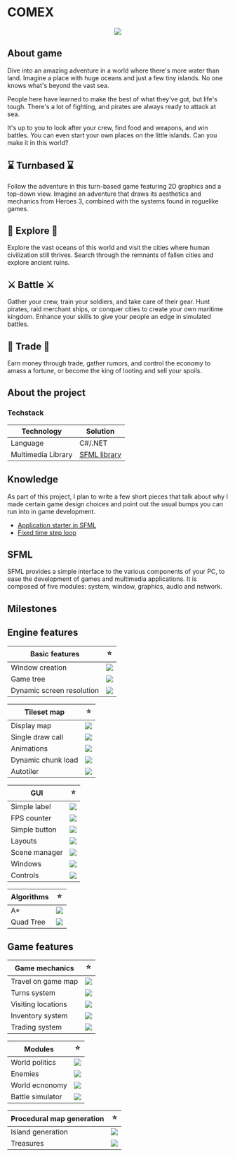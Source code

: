 # COMEX
<p align="center">
  <img src="https://github.com/kpiekara/comex/assets/5881352/e8f65a46-3cab-4e35-8a61-aa9df4b35860" />
</p>
  
## About game
Dive into an amazing adventure in a world where there's more water than land. Imagine a place with huge oceans and just a few tiny islands. No one knows what's beyond the vast sea.

People here have learned to make the best of what they've got, but life's tough. There's a lot of fighting, and pirates are always ready to attack at sea.

It's up to you to look after your crew, find food and weapons, and win battles. You can even start your own places on the little islands. Can you make it in this world?

## ⌛ Turnbased ⌛ ##
Follow the adventure in this turn-based game featuring 2D graphics and a top-down view. Imagine an adventure that draws its aesthetics and mechanics from Heroes 3, combined with the systems found in roguelike games.

## 🌊 Explore 🌊
Explore the vast oceans of this world and visit the cities where human civilization still thrives. Search through the remnants of fallen cities and explore ancient ruins.

## ⚔️ Battle ⚔️
Gather your crew, train your soldiers, and take care of their gear. Hunt pirates, raid merchant ships, or conquer cities to create your own maritime kingdom. Enhance your skills to give your people an edge in simulated battles.

## 💎 Trade 💎
Earn money through trade, gather rumors, and control the economy to amass a fortune, or become the king of looting and sell your spoils.

## About the project

### Techstack

|Technology|Solution|
|---|---|
|Language|C#/.NET|
|Multimedia Library|[SFML library](https://www.sfml-dev.org/)|

## Knowledge 
As part of this project, I plan to write a few short pieces that talk about why I made certain game design choices and point out the usual bumps you can run into in game development. 

* [Application starter in SFML](docs/SFML%20application.md)
* [Fixed time step loop](docs/Fixed%20time%20step.md)

## SFML
SFML provides a simple interface to the various components of your PC, to ease the development of games and multimedia applications. It is composed of five modules: system, window, graphics, audio and network.

## Milestones

## Engine features

|Basic features|⭐|
|---|---|
|Window creation |![](https://geps.dev/progress/100)|
|Game tree |![](https://geps.dev/progress/100)|
|Dynamic screen resolution|![](https://geps.dev/progress/0)|

|Tileset map|⭐|
|---|---|
|Display map|![](https://geps.dev/progress/100)   |
|Single draw call|![](https://geps.dev/progress/100)   |
|Animations|![](https://geps.dev/progress/100)   |
|Dynamic chunk load |![](https://geps.dev/progress/0)   |
|Autotiler|![](https://geps.dev/progress/0)  |

|GUI|⭐|
|---|---|
|Simple label|![](https://geps.dev/progress/100)|
|FPS counter|![](https://geps.dev/progress/100)|
|Simple button|![](https://geps.dev/progress/0)|
|Layouts|![](https://geps.dev/progress/0)|
|Scene manager|![](https://geps.dev/progress/0)|
|Windows|![](https://geps.dev/progress/0)|
|Controls|![](https://geps.dev/progress/0)|

|Algorithms|⭐|
|---|---|
|A*|![](https://geps.dev/progress/0)|
|Quad Tree|![](https://geps.dev/progress/0)|

## Game features

|Game mechanics|⭐|
|---|---|
|Travel on game map|![](https://geps.dev/progress/0)|
|Turns system|![](https://geps.dev/progress/0)|
|Visiting locations|![](https://geps.dev/progress/0)|
|Inventory system|![](https://geps.dev/progress/0)|
|Trading system|![](https://geps.dev/progress/0)|

|Modules|⭐|
|---|---|
|World politics|![](https://geps.dev/progress/0)|
|Enemies |![](https://geps.dev/progress/0)|
|World ecnonomy|![](https://geps.dev/progress/0)|
|Battle simulator|![](https://geps.dev/progress/0)|

|Procedural map generation|⭐|
|---|---|
|Island generation|![](https://geps.dev/progress/0)|
|Treasures|![](https://geps.dev/progress/0)|

